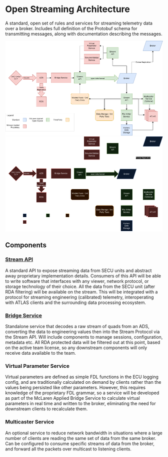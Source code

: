 # Open Streaming Architecture
A standard, open set of rules and services for streaming telemetry data over a broker. Includes full definition of 
the Protobuf schema for transmitting messages, along with documentation describing the 
messages.

![open streaming architecture](assets/open_streaming_light.png#only-light)
![open streaming architecture](assets/open_streaming_dark.png#only-dark)

## Components

### [Stream API](../../../developer-resources/secu4/stream_api/index.md)
A standard API to expose streaming data from SECU units and abstract away proprietary 
implementation details. Consumers of this API will be able to write software that 
interfaces with any viewer, network protocol, or storage technology of their choice. 
All the data from the SECU unit (after RDA filtering) will be available on the stream. 
This will be integrated with a protocol for streaming engineering (calibrated) 
telemetry, interoperating with ATLAS clients and the surrounding data processing 
ecosystem.

### [Bridge Service](../../../developer-resources/secu4/bridge_service/index.md)
Standalone service that decodes a raw stream of quads from an ADS, converting the data 
to engineering values then into the Stream Protocol via the Stream API. Will include 
components to manage sessions, configuration, metadata etc. All RDA protected data will 
be filtered out at this point, based on the active team license, so any downstream 
components will only receive data available to the team.

### Virtual Parameter Service
Virtual parameters are defined as simple FDL functions in the ECU logging config, and 
are traditionally calculated on demand by clients rather than the values being persisted
like other parameters. However, this requires knowledge of the proprietary FDL grammar, 
so a service will be developed as part of the McLaren Applied Bridge Service to 
calculate virtual parameters in real time and written to the broker, eliminating the 
need for downstream clients to recalculate them.

### Multicaster Service
An optional service to reduce network bandwidth in situations where a large number of 
clients are reading the same set of data from the same broker. Can be configured to 
consume specific streams of data from the broker, and forward all the packets over 
multicast to listening clients.

